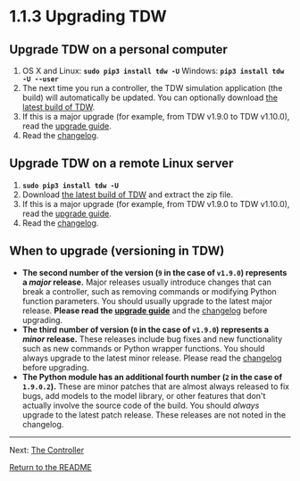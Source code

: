 # 1.1.3 Upgrading TDW

## Upgrade TDW on a personal computer

1. OS X and Linux: **`sudo pip3 install tdw -U`** Windows: **`pip3 install tdw -U --user`**
2. The next time you run a controller, the TDW simulation application (the build) will automatically be updated. You can optionally download [the latest build of TDW](https://github.com/threedworld-mit/tdw/releases/latest/).
3. If this is a major upgrade (for example, from TDW v1.9.0 to TDW v1.10.0), read the [upgrade guide](../upgrade_guides/v1.7_to_v1.8.md).
4. Read the [changelog](../changelog.md).

## Upgrade TDW on a remote Linux server

1. **`sudo pip3 install tdw -U`**
2. Download [the latest build of TDW](https://github.com/threedworld-mit/tdw/releases/latest/) and extract the zip file.
3. If this is a major upgrade (for example, from TDW v1.9.0 to TDW v1.10.0), read the [upgrade guide](../upgrade_guides/v1.7_to_v1.8.md).
4. Read the [changelog](../changelog.md).

## When to upgrade (versioning in TDW)

- **The second number of the version (`9` in the case of `v1.9.0`) represents a *major* release.** Major releases usually introduce changes that can break a controller, such as removing commands or modifying Python function parameters. You should usually upgrade to the latest major release. **Please read the [upgrade guide](../../upgrade_guides/v1.8_to_v1.9.md)** and the [changelog](../changelog.md) before upgrading.
- **The third number of version (`0` in the case of `v1.9.0`) represents a *minor* release.** These releases include bug fixes and new functionality such as new commands or Python wrapper functions. You should always upgrade to the latest minor release. Please read the [changelog](../changelog.md) before upgrading.
- **The Python module has an additional fourth number (`2` in the case of `1.9.0.2`).** These are minor patches that are almost always released to fix bugs, add models to the model library, or other features that don't actually involve the source code of the build. You should *always* upgrade to the latest patch release. These releases are not noted in the changelog.

***

Next: [The Controller](../1.2_core_concepts/1.2.1_controller.md)

[Return to the README](../../README.md)

